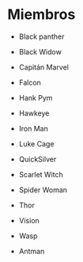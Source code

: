 # Miembros

* Black panther
* Black Widow

* Capitán Marvel
* Falcon
* Hank Pym
* Hawkeye

* Iron Man
* Luke Cage
* QuickSilver
* Scarlet Witch
* Spider Woman
* Thor
* Vision
* Wasp
* Antman
